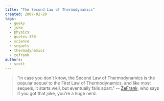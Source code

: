 ```yaml
---
title: "The Second Law of Thermodynamics"
created: 2007-02-20
tags: 
  - geeky
  - joke
  - physics
  - quotes-350
  - science
  - sequels
  - thermodynamics
  - zefrank
authors: 
  - scott
---
```


> "In case you don't know, the Second Law of Thermodynamics is the popular sequel to the First Law of Thermodynamics, and like most sequels, it starts well, but eventually falls apart." \-- [ZeFrank](http://www.zefrank.com/theshow/archives/2007/02/022007.html), who says if you got that joke, you're a huge nerd.
